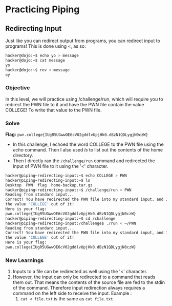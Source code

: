 # Practicing Piping

## Redirecting Input
Just like you can redirect output from programs, you can redirect input to programs! This is done using <, as so:

```bash
hacker@dojo:~$ echo yo > message
hacker@dojo:~$ cat message
yo
hacker@dojo:~$ rev < message
oy
```

### Objective 
In this level, we will practice using /challenge/run, which will require you to redirect the PWN file to it and have the PWN file contain the value COLLEGE! To write that value to the PWN file.

### Solve
**Flag:** `pwn.college{IUgR5UGwwOE6cV02gddlvUpjHk0.dBzN1QDLygjN0czW}`

- In this challenge, I echoed the word COLLEGE to the PWN file using the *echo* command. Then I also used *ls* to list out the contents of the home directory.
- Then I directly ran the `/challenge/run` command and redirected the input of PWN file to it using the '<' character.

```bash
hacker@piping~redirecting-input:~$ echo COLLEGE > PWN
hacker@piping~redirecting-input:~$ ls
Desktop  PWN  flag  home-backup.tar.gz
hacker@piping~redirecting-input:~$ /challenge/run < PWN
Reading from standard input...
Correct! You have redirected the PWN file into my standard input, and I read
the value 'COLLEGE' out of it!
Here is your flag:
pwn.college{IUgR5UGwwOE6cV02gddlvUpjHk0.dBzN1QDLygjN0czW}
hacker@piping~redirecting-input:~$ cd /challenge
hacker@piping~redirecting-input:/challenge$ ./run < ~/PWN
Reading from standard input...
Correct! You have redirected the PWN file into my standard input, and I read
the value 'COLLEGE' out of it!
Here is your flag:
pwn.college{IUgR5UGwwOE6cV02gddlvUpjHk0.dBzN1QDLygjN0czW}
```

### New Learnings
1. Inputs to a file can be redirected as well using the '<' character.
2. However, the input can only be redirected to a command that reads them out. That means the contents of the source file are fed to the stdin of the command. Therefore input redirection always requires a command on the left side to receive the input. Example :
    1. `cat < file.txt` is the same as `cat file.txt`
